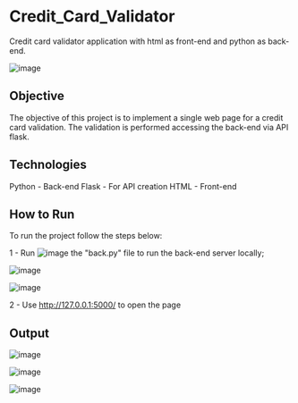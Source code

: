 # Credit_Card_Validator
Credit card validator application with html as front-end and python as back-end.

![image](https://github.com/LealDias/Credit_Card_Validator/assets/70763447/93368bc1-c1d3-4fc8-8301-91d245d7e8b4)

## Objective

The objective of this project is to implement a single web page for a credit card validation. The validation is performed accessing the back-end via API flask.

## Technologies

Python - Back-end
Flask - For API creation
HTML - Front-end

## How to Run

To run the project follow the steps below:

1 - Run ![image](https://github.com/LealDias/Credit_Card_Validator/assets/70763447/8fe4626d-1cd2-48c8-ba3a-01615c8063bb)
 the "back.py" file to run the back-end server locally;

![image](https://github.com/LealDias/Credit_Card_Validator/assets/70763447/6cf9e5fd-5168-414d-bc50-db56e0b29628)

![image](https://github.com/LealDias/Credit_Card_Validator/assets/70763447/894a81ea-29a3-4e8d-928c-a12e508099b3)


2 - Use http://127.0.0.1:5000/ to open the page 

## Output

![image](https://github.com/LealDias/Credit_Card_Validator/assets/70763447/a36fa4a7-779a-4692-88f4-17a73aa81f5c)

![image](https://github.com/LealDias/Credit_Card_Validator/assets/70763447/57c8379c-eaf8-4b71-8f07-5b494a92ed5f)

![image](https://github.com/LealDias/Credit_Card_Validator/assets/70763447/8ec891c2-7350-4857-a45e-72128dc33172)


